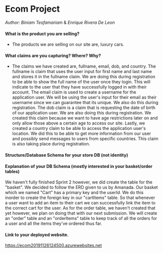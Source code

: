# Ecom Project
*Author: Biniam Tesfamariam* & *Enrique Rivera De Leon*    

#### What is the product you are selling?  
- The products we are selling on our site are, luxury cars.    
#### What claims are you capturing? Where? Why?  
- The claims we have created are, fullname, email, dob, and country. The fullname is claim that uses
the user input for first name and last name and stores it in the fullname claim. We are doing this during registration
to be able to show the full name of the user once they login. This will indicate to the user that they have successfully logged 
in with their account. The email claim is used to create a username for the application user. We will be using the user's input for their email
as their username since we can guarantee that its unique. We also do this during registration. The dob claim is a claim that is requesting the date of birth
of our application user. We are also doing this during registration. We created this claim because we want to have age restrictions later on and only
allow those above a certain age to access our site. Lastly, we created a country claim to be able to access the application user's location. We did this to be able
to get more information from our user and possibly send messages to users from specific countries. This claim is also taking place during registration.

#### Structure/Database Schema for your store DB (not identity)  

#### Explanation of your DB Schema (mostly interested in your basket/order tables)  
We haven't fully finished Sprint 2 however, we did create the table for the "basket". We decided to follow the ERD given to us by Amanada. Our basket which we named
"Cart" has a primary key and the userId. We do this inorder to create the foreign key in our "cartItems" table. So that whenever a user want to add an item to their cart 
we can successfully link the item to the correct cart for the user. As for the order table, we haven't created that yet however, we plan on doing that with our next submission.
We will create an "order" table and an "orderItems" table to keep track of all the orders for a user and all the items they've ordered thus far.

#### Link to your deployed website.  
https://ecom20191126124500.azurewebsites.net